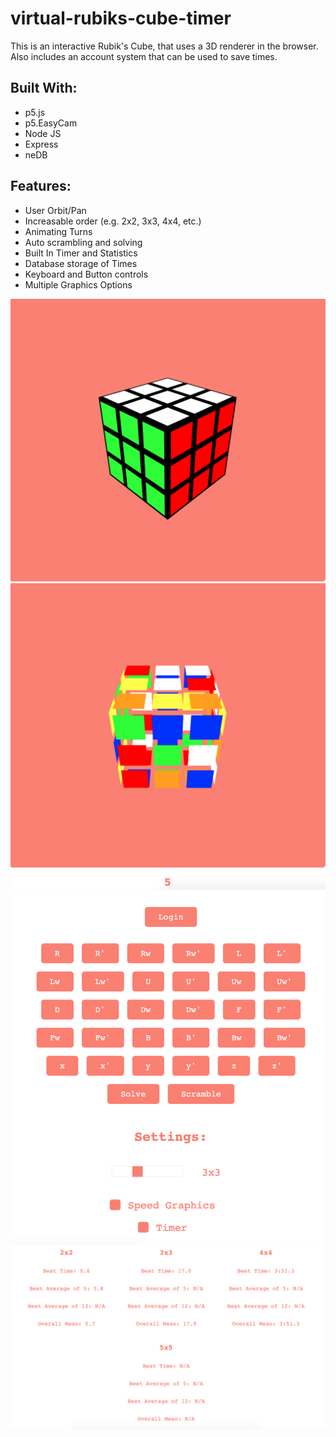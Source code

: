 # virtual-rubiks-cube-timer

This is an interactive Rubik's Cube, that uses a 3D renderer in the browser.
Also includes an account system that can be used to save times.

## Built With:

-   p5.js
-   p5.EasyCam
-   Node JS
-   Express
-   neDB

## Features:

-   User Orbit/Pan
-   Increasable order (e.g. 2x2, 3x3, 4x4, etc.)
-   Animating Turns
-   Auto scrambling and solving
-   Built In Timer and Statistics
-   Database storage of Times
-   Keyboard and Button controls
-   Multiple Graphics Options

![Cube Screenshot](assets/cube-screenshot.png 'Title')
![Speed Cube Screenshot](assets/speed-mode-cube-screenshot.png 'Title')
![Settings Screenshot](assets/settings.png 'Title')
![Statistics Screenshot](assets/statistics.png 'Title')